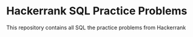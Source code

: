 # Hackerrank SQL Practice Problems
This repository contains all SQL the practice problems from Hackerrank
